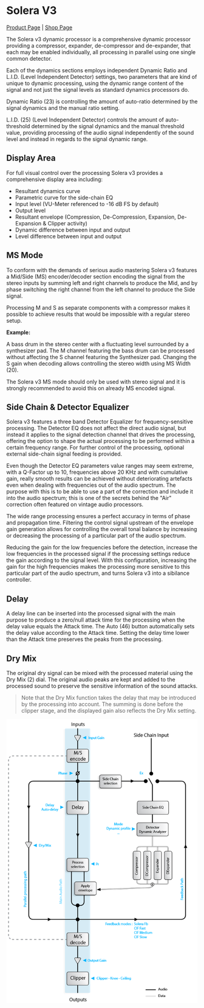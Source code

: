 # Solera V3
[Product Page](https://www.flux.audio/project/solera/) 
| [Shop Page](https://shop.flux.audio/en_US/products/solera)

The Solera v3 dynamic processor is a comprehensive dynamic processor providing a compressor, expander, 
de-compressor and de-expander, that each may be enabled individually, all processing in parallel using one 
single common detector.

Each of the dynamics sections employs independent Dynamic Ratio and L.I.D. (Level Independent Detector) 
settings, two parameters that are kind of unique to dynamic processing, using the dynamic range content of 
the signal and not just the signal levels as standard dynamics processors do. 

Dynamic Ratio (23) is controlling the amount of auto-ratio determined by the signal dynamics and the 
manual ratio setting. 

L.I.D. (25) (Level Independent Detector) controls the amount of auto-threshold determined by the signal 
dynamics and the manual threshold value, providing processing of the audio signal independently of the sound 
level and instead in regards to the signal dynamic range.

## Display Area

For full visual control over the processing Solera v3 provides a comprehensive display area including: 

-  Resultant dynamics curve
-  Parametric curve for the side-chain EQ
-  Input level (VU-Meter referenced to -16 dB FS by default)
-  Output level
-  Resultant envelope (Compression, De-Compression, Expansion, De-Expansion & Clipper activity)
-  Dynamic difference between input and output
-  Level difference between input and output

## MS Mode

To conform with the demands of serious audio mastering Solera v3 features a Mid/Side (MS) encoder/decoder 
section encoding the signal from the stereo inputs by summing left and right channels to produce the 
Mid, and by phase switching the right channel from the left channel to produce the Side signal.

Processing M and S as separate components with a compressor makes it possible to achieve results that 
would be impossible with a regular stereo setup.

**Example:**

A bass drum in the stereo center with a fluctuating level surrounded by a synthesizer pad. The M channel featuring 
the bass drum can be processed without affecting the S channel featuring the Synthesizer pad. Changing the S gain when 
decoding allows controlling the stereo width using MS Width (20).

The Solera v3 MS mode should only be used with stereo signal and it is strongly recommended to avoid this 
on already MS encoded signal.

## Side Chain & Detector Equalizer

Solera v3 features a three band Detector Equalizer for frequency-sensitive processing. The Detector EQ does not 
affect the direct audio signal, but instead it applies to the signal detection channel that drives the processing, 
offering the option to shape the actual processing to be performed within a certain frequency range. For further control 
of the processing, optional external side-chain signal feeding is provided.

Even though the Detector EQ parameters value ranges may seem extreme, with a Q-Factor up to 10, frequencies 
above 20 KHz and with cumulative gain, really smooth results can be achieved without deteriorating artefacts even 
when dealing with frequencies out of the audio spectrum. The purpose with this is to be able to use a part of the 
correction and include it into the audio spectrum; this is one of the secrets behind the "Air" correction often 
featured on vintage audio processors.

The wide range processing ensures a perfect accuracy in terms of phase and propagation time. Filtering the control 
signal upstream of the envelope gain generation allows for controlling the overall tonal balance by increasing or 
decreasing the processing of a particular part of the audio spectrum. 

Reducing the gain for the low frequencies before the detection, increase the low frequencies in the processed signal 
if the processing settings reduce the gain according to the signal level. With this configuration, increasing the 
gain for the high frequencies makes the processing more sensitive to this particular part of the audio spectrum, and 
turns Solera v3 into a sibilance controller. 

## Delay

A delay line can be inserted into the processed signal with the main purpose to produce a zero/null attack time for 
the processing when the delay value equals the Attack time. The Auto (46) button automatically sets the delay 
value according to the Attack time. Setting the delay time lower than the Attack time preserves the peaks from the 
processing.

## Dry Mix

The original dry signal can be mixed with the processed material using the Dry Mix (2) dial. The original audio 
peaks are kept and added to the processed sound to preserve the sensitive information of the sound attacks. 
> Note that the Dry Mix function takes the delay that may be introduced by the processing into account. The summing is 
done before the clipper stage, and the displayed gain also reflects the Dry Mix setting.

![](include/solera_02.png)